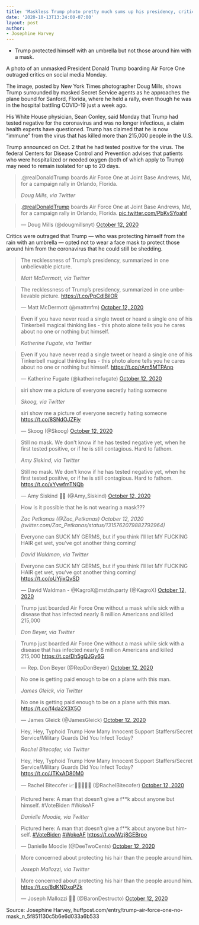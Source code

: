 ```yaml
---
title: 'Maskless Trump photo pretty much sums up his presidency, critics say'
date: '2020-10-13T13:24:00-07:00'
layout: post
author:
- Josephine Harvey
---
```


- Trump protected himself with an umbrella but not those around him with a mask.

A photo of an unmasked President Donald Trump boarding Air Force One outraged critics on social media Monday.

The image, posted by New York Times photographer Doug Mills, shows Trump surrounded by masked Secret Service agents as he approaches the plane bound for Sanford, Florida, where he held a rally, even though he was in the hospital battling COVID-19 just a week ago.

His White House physician, Sean Conley, said Monday that Trump had tested negative for the coronavirus and was no longer infectious, a claim health experts have questioned. Trump has claimed that he is now “immune” from the virus that has killed more than 215,000 people in the U.S.

Trump announced on Oct. 2 that he had tested positive for the virus. The federal Centers for Disease Control and Prevention advises that patients who were hospitalized or needed oxygen (both of which apply to Trump) may need to remain isolated for up to 20 days.

> .@realDonaldTrump boards Air Force One at Joint Base Andrews, Md, for a campaign rally in Orlando, Florida.
>
> <cite>Doug Mills, via Twitter</cite>

<blockquote class="twitter-tweet"><p lang="en" dir="ltr">.<a href="https://twitter.com/realDonaldTrump?ref_src=twsrc%5Etfw">@realDonaldTrump</a> boards Air Force One at Joint Base Andrews, Md, for a campaign rally in Orlando, Florida. <a href="https://t.co/PbKvSYoahf">pic.twitter.com/PbKvSYoahf</a></p>&mdash; Doug Mills (@dougmillsnyt) <a href="https://twitter.com/dougmillsnyt/status/1315754211834028034?ref_src=twsrc%5Etfw">October 12, 2020</a></blockquote>

Critics were outraged that Trump ― who was protecting himself from the rain with an umbrella ― opted not to wear a face mask to protect those around him from the coronavirus that he could still be shedding.

> The recklessness of Trump’s presidency, summarized in one unbelievable picture.
>
> <cite>Matt McDermott, via Twitter</cite>

<blockquote class="twitter-tweet"><p lang="en" dir="ltr">The recklessness of Trump’s presidency, summarized in one unbelievable picture. <a href="https://t.co/PpCdlBilOR">https://t.co/PpCdlBilOR</a></p>&mdash; Matt McDermott (@mattmfm) <a href="https://twitter.com/mattmfm/status/1315759246852722690?ref_src=twsrc%5Etfw">October 12, 2020</a></blockquote>

> Even if you have never read a single tweet or heard a single one of his Tinkerbell magical thinking lies - this photo alone tells you he cares about no one or nothing but himself.
>
> <cite>Katherine Fugate, via Twitter</cite>

<blockquote class="twitter-tweet"><p lang="en" dir="ltr">Even if you have never read a single tweet or heard a single one of his Tinkerbell magical thinking lies - this photo alone tells you he cares about no one or nothing but himself. <a href="https://t.co/rAm5MTPAnp">https://t.co/rAm5MTPAnp</a></p>&mdash; Katherine Fugate (@katherinefugate) <a href="https://twitter.com/katherinefugate/status/1315760314755903488?ref_src=twsrc%5Etfw">October 12, 2020</a></blockquote> <script async src="https://platform.twitter.com/widgets.js" charset="utf-8"></script>

> siri show me a picture of everyone secretly hating someone
>
> <cite>Skoog, via Twitter</cite>

<blockquote class="twitter-tweet"><p lang="en" dir="ltr">siri show me a picture of everyone secretly hating someone <a href="https://t.co/8SNdOJZFiy">https://t.co/8SNdOJZFiy</a></p>&mdash; Skoog (@Skoog) <a href="https://twitter.com/Skoog/status/1315756485096419328?ref_src=twsrc%5Etfw">October 12, 2020</a></blockquote> <script async src="https://platform.twitter.com/widgets.js" charset="utf-8"></script>

> Still no mask.  We don't know if he has tested negative yet, when he first tested positive, or if he is still contagious.  Hard to fathom.
>
> <cite>Amy Siskind, via Twitter</cite>

<blockquote class="twitter-tweet"><p lang="en" dir="ltr">Still no mask. We don&#39;t know if he has tested negative yet, when he first tested positive, or if he is still contagious. Hard to fathom. <a href="https://t.co/xYywfmTNQb">https://t.co/xYywfmTNQb</a></p>&mdash; Amy Siskind 🏳️‍🌈 (@Amy_Siskind) <a href="https://twitter.com/Amy_Siskind/status/1315757887239716864?ref_src=twsrc%5Etfw">October 12, 2020</a></blockquote>

> How is it possible that he is not wearing a mask???
>
> <cite>Zac Petkanas (@Zac\_Petkanas) October 12, 2020 (twitter.com/Zac\_Petkanas/status/1315762079882792964)</cite>

> Everyone can SUCK MY GERMS, but if you think I’ll let MY FUCKING HAIR get wet, you’ve got another thing coming!
>
> <cite>David Waldman, via Twitter</cite>

<blockquote class="twitter-tweet"><p lang="en" dir="ltr">Everyone can SUCK MY GERMS, but if you think I’ll let MY FUCKING HAIR get wet, you’ve got another thing coming! <a href="https://t.co/oUYjixQvSD">https://t.co/oUYjixQvSD</a></p>&mdash; David Waldman - @KagroX@mstdn.party (@KagroX) <a href="https://twitter.com/KagroX/status/1315760690322444291?ref_src=twsrc%5Etfw">October 12, 2020</a></blockquote> <script async src="https://platform.twitter.com/widgets.js" charset="utf-8"></script>

> Trump just boarded Air Force One without a mask while sick with a disease that has infected nearly 8 million Americans and killed 215,000
>
> <cite>Don Beyer, via Twitter</cite>

<blockquote class="twitter-tweet"><p lang="en" dir="ltr">Trump just boarded Air Force One without a mask while sick with a disease that has infected nearly 8 million Americans and killed 215,000 <a href="https://t.co/Dh5gQJGy6G">https://t.co/Dh5gQJGy6G</a></p>&mdash; Rep. Don Beyer (@RepDonBeyer) <a href="https://twitter.com/RepDonBeyer/status/1315755905988915202?ref_src=twsrc%5Etfw">October 12, 2020</a></blockquote> <script async src="https://platform.twitter.com/widgets.js" charset="utf-8"></script>

> No one is getting paid enough to be on a plane with this man.
>
> <cite>James Gleick, via Twitter</cite>

<blockquote class="twitter-tweet"><p lang="en" dir="ltr">No one is getting paid enough to be on a plane with this man. <a href="https://t.co/f4da2X3X5O">https://t.co/f4da2X3X5O</a></p>&mdash; James Gleick (@JamesGleick) <a href="https://twitter.com/JamesGleick/status/1315778153504219137?ref_src=twsrc%5Etfw">October 12, 2020</a></blockquote>

> Hey, Hey, Typhoid Trump How Many Innocent Support Staffers/Secret Service/Military Guards Did You Infect Today?
>
> <cite>Rachel Bitecofer, via Twitter</cite>

<blockquote class="twitter-tweet"><p lang="en" dir="ltr">Hey, Hey, Typhoid Trump How Many Innocent Support Staffers/Secret Service/Military Guards Did You Infect Today? <a href="https://t.co/JTKxAD80M0">https://t.co/JTKxAD80M0</a></p>&mdash; Rachel Bitecofer 📈🔭🇺🇲🇺🇦 (@RachelBitecofer) <a href="https://twitter.com/RachelBitecofer/status/1315761806044999682?ref_src=twsrc%5Etfw">October 12, 2020</a></blockquote>

> Pictured here: A man that doesn’t give a f**k about anyone but himself. #VoteBiden #WokeAF
>
> <cite>Danielle Moodie, via Twitter</cite>

<blockquote class="twitter-tweet"><p lang="en" dir="ltr">Pictured here: A man that doesn’t give a f**k about anyone but himself. <a href="https://twitter.com/hashtag/VoteBiden?src=hash&amp;ref_src=twsrc%5Etfw">#VoteBiden</a> <a href="https://twitter.com/hashtag/WokeAF?src=hash&amp;ref_src=twsrc%5Etfw">#WokeAF</a> <a href="https://t.co/Wzj8GEBrpo">https://t.co/Wzj8GEBrpo</a></p>&mdash; Danielle Moodie (@DeeTwoCents) <a href="https://twitter.com/DeeTwoCents/status/1315763426032078848?ref_src=twsrc%5Etfw">October 12, 2020</a></blockquote>

> More concerned about protecting his hair than the people around him.
>
> <cite>Joseph Mallozzi, via Twitter</cite>

<blockquote class="twitter-tweet"><p lang="en" dir="ltr">More concerned about protecting his hair than the people around him. <a href="https://t.co/8dKNDxqPZk">https://t.co/8dKNDxqPZk</a></p>&mdash; Joseph Mallozzi 🏴‍☠️ (@BaronDestructo) <a href="https://twitter.com/BaronDestructo/status/1315764770738503681?ref_src=twsrc%5Etfw">October 12, 2020</a></blockquote> <script async src="https://platform.twitter.com/widgets.js" charset="utf-8"></script>

Source: Josephine Harvey, huffpost.com/entry/trump-air-force-one-no-mask\_n\_5f851130c5b6e6d033a6b533
